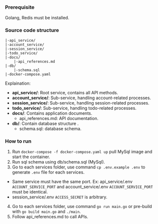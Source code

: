 ### Prerequisite
Golang, Redis must be installed.

### Source code structure
```
|-api_service/
|-account_service/
|-session_service/
|-todo_service/
|-docs/
    |-api_references.md
|-db/
    |-schema.sql
|-docker-compose.yaml
```

Explaination:
- **api_service/**: Root service, contains all API methods.
- **account_service/**: Sub-service, handling account-related processes.
- **session_service/**: Sub-service, handling session-related processes.
- **todo_service/**: Sub-service, handling todo-related processes.
- **docs/**: Contains application documents.
  - api_references.md: API documentation.
- **db/**: Contain database structure .
  - schema.sql: database schema.

### How to run
1. Run ```docker-compose -f docker-compose.yaml up``` pull MySql image and start the container.
2. Run sql schema using db/schema.sql (MySql).
3. Go to each services folder, use command ```cp .env.example .env``` to generate ```.env``` file for each services.
  - Same service must have the same port. Ex: api_service/.env ```ACCOUNT_SERVICE_PORT``` and account_service/.env ```ACCOUNT_SERVICE_PORT``` must be identical.
  - session_service/.env ```ACCESS_SECRET``` is arbitrary.
4. Go to each services folder, use command ```go run main.go``` or pre-build with ```go build main.go``` and ```./main```.
5. Follow api_references.md to call APIs.
